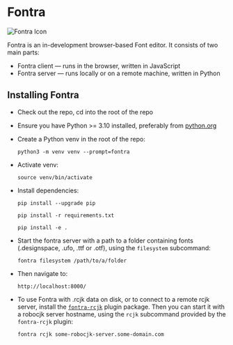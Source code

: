 # Fontra

![Fontra Icon](https://github.com/BlackFoundryCom/fontra/blob/main/fontra-icon.svg?raw=true)

Fontra is an in-development browser-based Font editor. It consists of two main parts:

- Fontra client — runs in the browser, written in JavaScript
- Fontra server — runs locally or on a remote machine, written in Python

## Installing Fontra

- Check out the repo, cd into the root of the repo

- Ensure you have Python >= 3.10 installed, preferably from [python.org](https://www.python.org/downloads/)

- Create a Python venv in the root of the repo:

    `python3 -m venv venv --prompt=fontra`

- Activate venv:

    `source venv/bin/activate`

- Install dependencies:

    `pip install --upgrade pip`

    `pip install -r requirements.txt`

    `pip install -e .`

- Start the fontra server with a path to a folder containing fonts (.designspace, .ufo, .ttf or .otf), using the `filesystem` subcommand:

    `fontra filesystem /path/to/a/folder`

- Then navigate to:

    `http://localhost:8000/`

- To use Fontra with .rcjk data on disk, or to connect to a remote rcjk server, install the [`fontra-rcjk`](https://github.com/BlackFoundryCom/fontra-rcjk) plugin package. Then you can start it with a robocjk server hostname, using the `rcjk` subcommand provided by the `fontra-rcjk` plugin:

    `fontra rcjk some-robocjk-server.some-domain.com`

